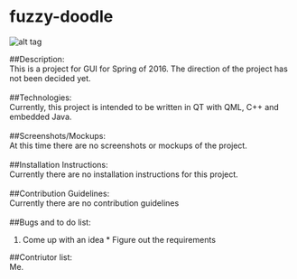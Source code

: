 # fuzzy-doodle
![alt tag](https://41.media.tumblr.com/4f375c98f39a3ed4fdd93ae78a8ff69e/tumblr_o4x2a6DA1v1qiwav0o1_540.png)

##Description:<br>
  This is a project for GUI for Spring of 2016. The direction of the project has not been decided yet.<br>
<br>
##Technologies:<br>
  Currently, this project is intended to be written in QT with QML, C++ and embedded Java.<br>
<br>
##Screenshots/Mockups:<br>
  At this time there are no screenshots or mockups of the project.<br>
<br>
##Installation Instructions:<br>
  Currently there are no installation instructions for this project.<br>
<br>
##Contribution Guidelines:<br>
  Currently there are no contribution guidelines<br>
<br>
##Bugs and to do list:<br>
  1. Come up with an idea
    * Figure out the requirements<br>

##Contriutor list:<br>
Me.
  
  
